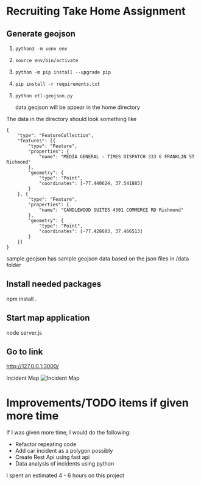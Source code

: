 # Recruiting Take Home Assignment


## Generate geojson
1. `python3 -m venv env`
2. `source env/bin/activate`
3. `python -m pip install --upgrade pip`
4. `pip install -r requirements.txt`
5. `python etl-geojson.py`

    data.geojson will be appear in the home directory

The data in the directory should look something like

```
{
	"type": "FeatureCollection",
	"features": [{
		"type": "Feature",
		"properties": {
			"name": "MEDIA GENERAL - TIMES DISPATCH 333 E FRANKLIN ST Richmond"
		},
		"geometry": {
			"type": "Point",
			"coordinates": [-77.440624, 37.541885]
		}
	}, {
		"type": "Feature",
		"properties": {
			"name": "CANDLEWOOD SUITES 4301 COMMERCE RD Richmond"
		},
		"geometry": {
			"type": "Point",
			"coordinates": [-77.428683, 37.466513]
		}
	}]
}

```

sample.geojson has sample geojson data based on the json files in /data folder

## Install needed packages
npm install .

## Start map application
node server.js

## Go to link

http://127.0.0.1:3000/


Incident Map
![Incident Map](leaflet-map-example.png)


# Improvements/TODO items if given more time

If I was given more time, I would do the following: 

* Refactor repeating code
* Add car incident as a polygon possibly
* Create Rest Api using fast api
* Data analysis of incidents using python

 I spent an estimated 4  - 6 hours on this project